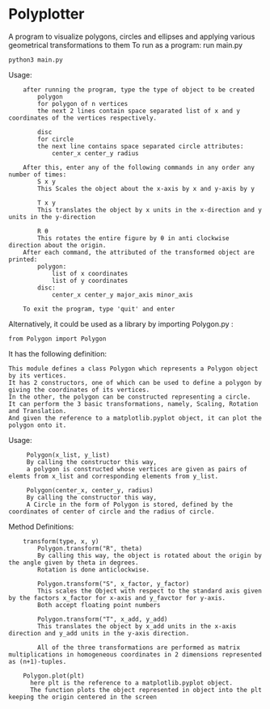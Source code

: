 # Polyplotter
A program to visualize polygons, circles and ellipses and applying various geometrical transformations to them
To run as a program:
run main.py
```
python3 main.py
```
Usage:
>
        after running the program, type the type of object to be created
            polygon
            for polygon of n vertices
            the next 2 lines contain space separated list of x and y coordinates of the vertices respectively.
            
            disc
            for circle
            the next line contains space separated circle attributes:
                center_x center_y radius
        
        After this, enter any of the following commands in any order any number of times:
            S x y
            This Scales the object about the x-axis by x and y-axis by y
            
            T x y
            This translates the object by x units in the x-direction and y units in the y-direction
            
            R θ
            This rotates the entire figure by θ in anti clockwise direction about the origin.
        After each command, the attributed of the transformed object are printed:
            polygon:
                list of x coordinates
                list of y coordinates
            disc:
                center_x center_y major_axis minor_axis
        
        To exit the program, type 'quit' and enter
  
  
 Alternatively, it could be used as a library by importing Polygon.py :
 ```python3
 from Polygon import Polygon
 ```
 It has the following definition:
 >
 
    This module defines a class Polygon which represents a Polygon object by its vertices. 
    It has 2 constructors, one of which can be used to define a polygon by giving the coordinates of its vertices. 
    In the other, the polygon can be constructed representing a circle.
    It can perform the 3 basic transformations, namely, Scaling, Rotation and Translation. 
    And given the reference to a matplotlib.pyplot object, it can plot the polygon onto it.


Usage:
>
         Polygon(x_list, y_list)
         By calling the constructor this way, 
         a polygon is constructed whose vertices are given as pairs of elemts from x_list and corresponding elements from y_list.
            
         Polygon(center_x, center_y, radius)
         By calling the constructor this way, 
         A Circle in the form of Polygon is stored, defined by the coordinates of center of circle and the radius of circle.

Method Definitions:
>      
        transform(type, x, y)
            Polygon.transform("R", theta)
            By calling this way, the object is rotated about the origin by the angle given by theta in degrees. 
            Rotation is done anticlockwise.
            
            Polygon.transform("S", x_factor, y_factor)
            This scales the Object with respect to the standard axis given by the factors x_factor for x-axis and y_favctor for y-axis. 
            Both accept floating point numbers
            
            Polygon.transform("T", x_add, y_add)
            This translates the object by x_add units in the x-axis direction and y_add units in the y-axis direction.
            
            All of the three transformations are performed as matrix multiplications in homogeneous coordinates in 2 dimensions represented as (n+1)-tuples.
>
        Polygon.plot(plt)
          here plt is the reference to a matplotlib.pyplot object. 
          The function plots the object represented in object into the plt keeping the origin centered in the screen
